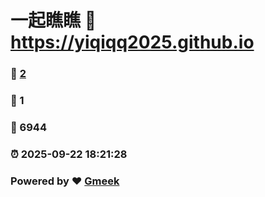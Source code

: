 # 一起瞧瞧 :link: https://yiqiqq2025.github.io 
### :page_facing_up: [2](https://yiqiqq2025.github.io/tag.html) 
### :speech_balloon: 1 
### :hibiscus: 6944 
### :alarm_clock: 2025-09-22 18:21:28 
### Powered by :heart: [Gmeek](https://github.com/Meekdai/Gmeek)
